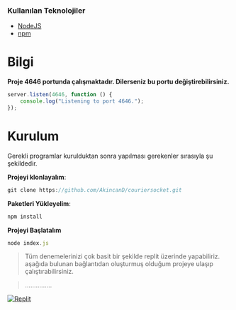 ### Kullanılan Teknolojiler

- [NodeJS](https://nodejs.org/en/ "NodeJS")
- [npm](https://www.npmjs.com "npm")

# Bilgi
**Proje 4646 portunda çalışmaktadır. Dilerseniz bu portu değiştirebilirsiniz.**

```javascript
server.listen(4646, function () {
    console.log("Listening to port 4646.");
});
```

# Kurulum

Gerekli programlar kurulduktan sonra yapılması gerekenler sırasıyla şu şekildedir.

**Projeyi klonlayalım**:

```javascript
git clone https://github.com/AkincanD/couriersocket.git
```

**Paketleri Yükleyelim**:
```javascript
npm install
```

**Projeyi Başlatalım**
```javascript
node index.js
```

> Tüm denemelerinizi çok basit bir şekilde replit üzerinde yapabiliriz. aşağıda bulunan bağlantıdan oluşturmuş olduğum projeye ulaşıp çalıştırabilirsiniz.

> ...............

[![Replit](https://cdn.freebiesupply.com/logos/large/2x/replit-logo-png-transparent.png "Replit")](https://bit.ly/3SO7kxM "Replit")
